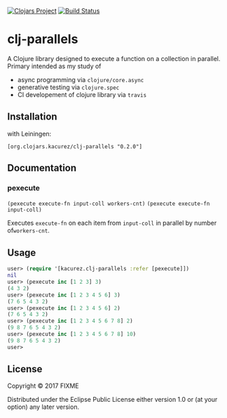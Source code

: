 [![Clojars Project](https://img.shields.io/clojars/v/org.clojars.kacurez/clj-parallels.svg)](https://clojars.org/org.clojars.kacurez/clj-parallels)
[![Build Status](https://travis-ci.org/kacurez/clj-parallels.svg?branch=master)](https://travis-ci.org/kacurez/clj-parallels)

# clj-parallels

A Clojure library designed to execute a function on a collection in parallel. Primary intended as my study of
- async programming via `clojure/core.async`
- generative testing via `clojure.spec`
- CI developement of clojure library via `travis`

## Installation
with Leiningen:
```
[org.clojars.kacurez/clj-parallels "0.2.0"]
```

## Documentation

### pexecute
`(pexecute execute-fn input-coll workers-cnt)` `(pexecute execute-fn input-coll)`

Executes `execute-fn` on each item from `input-coll` in parallel by number of`workers-cnt`.



## Usage

```clojure
user> (require '[kacurez.clj-parallels :refer [pexecute]])
nil
user> (pexecute inc [1 2 3] 3)
(4 3 2)
user> (pexecute inc [1 2 3 4 5 6] 3)
(7 6 5 4 3 2)
user> (pexecute inc [1 2 3 4 5 6] 2)
(7 6 5 4 3 2)
user> (pexecute inc [1 2 3 4 5 6 7 8] 2)
(9 8 7 6 5 4 3 2)
user> (pexecute inc [1 2 3 4 5 6 7 8] 10)
(9 8 7 6 5 4 3 2)
user>
```

## License

Copyright © 2017 FIXME

Distributed under the Eclipse Public License either version 1.0 or (at
your option) any later version.
